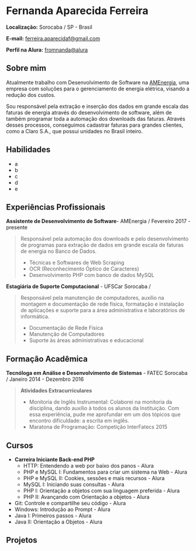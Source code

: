 # Fernanda Aparecida Ferreira

__Localização:__ Sorocaba / SP - Brasil

__E-mail:__ [ferreira.aparecidaf@gmail.com](mailto:ferreira.aparecidaf@gmail.com)

__Perfil na Alura:__ [fromnanda@alura](https://cursos.alura.com.br/user/fromnanda)

## Sobre mim

Atualmente trabalho com Desenvolvimento de Software na [AMEnergia](http://www.amenergia.com.br), uma empresa com soluções para o gerenciamento de energia elétrica, visando a redução dos custos.

Sou responsável pela extração e inserção dos dados em grande escala das faturas de energia através do desenvolvimento de software, além de também programar toda a automação dos downloads das faturas. Através desses processos, conseguimos cadastrar faturas para grandes clientes, como a Claro S.A., que possui unidades no Brasil inteiro.

## Habilidades

- a
- b
- c
- d
- e

## Experiências Profissionais

__Assistente de Desenvolvimento de Software__- AMEnergia / Fevereiro 2017 - presente
> Responsável pela automação dos downloads e pelo desenvolvimento de programas para extração de dados em grande escala de faturas de energia no Banco de Dados.
> - Técnicas e Softwares de Web Scraping
> - OCR (Reconhecimento Óptico de Caracteres) 
> - Desenvolvimento PHP com banco de dados MySQL

__Estagiária de Suporte Computacional__ - UFSCar Sorocaba / 
> Responsável pela manutenção de computadores, auxílio na montagem e documentação de rede física, formatação e instalação de aplicações e  suporte para a área administrativa e laboratórios de informática. 
> - Documentação de Rede Física
> - Manutenção de Computadores
> - Suporte às áreas administrativas e educacional

## Formação Acadêmica

__Tecnóloga em Análise e Desenvolvimento de Sistemas__ - FATEC Sorocaba / Janeiro 2014 - Dezembro 2016
> **Atividades Extracurrículares**
> - Monitoria de Inglês Instrumental: Colaborei na monitoria da disciplina, dando auxílio à todos os alunos da Instituição. Com essa experiência, pude me aprofundar em um dos tópicos que encontro dificuldade: a escrita em inglês.
> - Maratona de Programação: Competição InterFatecs 2015

## Cursos
- __Carreira Iniciante Back-end PHP__
  - HTTP: Entendendo a web por baixo dos panos - Alura
  - PHP e MySQL I: Fundamentos para criar um sistema na Web - Alura
  - PHP e MySQL II: Cookies, sessões e mais recursos - Alura
  - MySQL I: Iniciando suas consultas - Alura
  - PHP I: Orientação a objetos com sua linguagem preferida - Alura
  - PHP II: Avançando com Orientação a objetos - Alura
- Git: Controle e compartilhe seu código - Alura
- Windows: Introdução ao Prompt - Alura
- Java I: Primeiros passos - Alura
- Java II: Orientação a Objetos - Alura

## Projetos

